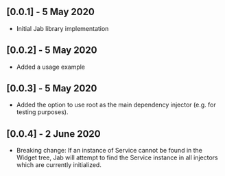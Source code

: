 ## [0.0.1] - 5 May 2020

* Initial Jab library implementation

## [0.0.2] - 5 May 2020

* Added a usage example

## [0.0.3] - 5 May 2020

* Added the option to use root as the main dependency injector (e.g. for testing purposes).

## [0.0.4] - 2 June 2020

* Breaking change: If an instance of Service cannot be found in the Widget tree, Jab will attempt to find the Service instance in all injectors which are currently initialized.